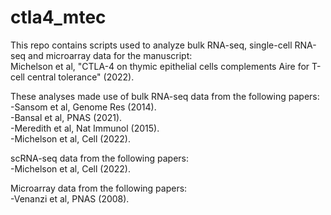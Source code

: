 # ctla4_mtec

This repo contains scripts used to analyze bulk RNA-seq, single-cell RNA-seq and microarray data for the manuscript:  
Michelson et al, "CTLA-4 on thymic epithelial cells complements Aire for T-cell central tolerance" (2022).

These analyses made use of bulk RNA-seq data from the following papers:  
-Sansom et al, Genome Res (2014).  
-Bansal et al, PNAS (2021).  
-Meredith et al, Nat Immunol (2015).  
-Michelson et al, Cell (2022).  

scRNA-seq data from the following papers:  
-Michelson et al, Cell (2022).

Microarray data from the following papers:  
-Venanzi et al, PNAS (2008).
